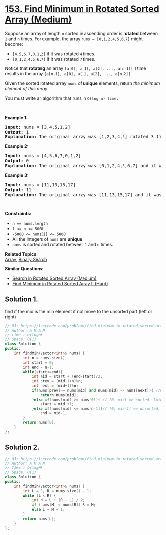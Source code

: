 # [153. Find Minimum in Rotated Sorted Array (Medium)](https://leetcode.com/problems/find-minimum-in-rotated-sorted-array/)

<p>Suppose an array of length <code>n</code> sorted in ascending order is <strong>rotated</strong> between <code>1</code> and <code>n</code> times. For example, the array <code>nums = [0,1,2,4,5,6,7]</code> might become:</p>

<ul>
	<li><code>[4,5,6,7,0,1,2]</code> if it was rotated <code>4</code> times.</li>
	<li><code>[0,1,2,4,5,6,7]</code> if it was rotated <code>7</code> times.</li>
</ul>

<p>Notice that <strong>rotating</strong> an array <code>[a[0], a[1], a[2], ..., a[n-1]]</code> 1 time results in the array <code>[a[n-1], a[0], a[1], a[2], ..., a[n-2]]</code>.</p>

<p>Given the sorted rotated array <code>nums</code> of <strong>unique</strong> elements, return <em>the minimum element of this array</em>.</p>

<p>You must write an algorithm that runs in&nbsp;<code>O(log n) time.</code></p>

<p>&nbsp;</p>
<p><strong>Example 1:</strong></p>

<pre><strong>Input:</strong> nums = [3,4,5,1,2]
<strong>Output:</strong> 1
<strong>Explanation:</strong> The original array was [1,2,3,4,5] rotated 3 times.
</pre>

<p><strong>Example 2:</strong></p>

<pre><strong>Input:</strong> nums = [4,5,6,7,0,1,2]
<strong>Output:</strong> 0
<strong>Explanation:</strong> The original array was [0,1,2,4,5,6,7] and it was rotated 4 times.
</pre>

<p><strong>Example 3:</strong></p>

<pre><strong>Input:</strong> nums = [11,13,15,17]
<strong>Output:</strong> 11
<strong>Explanation:</strong> The original array was [11,13,15,17] and it was rotated 4 times. 
</pre>

<p>&nbsp;</p>
<p><strong>Constraints:</strong></p>

<ul>
	<li><code>n == nums.length</code></li>
	<li><code>1 &lt;= n &lt;= 5000</code></li>
	<li><code>-5000 &lt;= nums[i] &lt;= 5000</code></li>
	<li>All the integers of <code>nums</code> are <strong>unique</strong>.</li>
	<li><code>nums</code> is sorted and rotated between <code>1</code> and <code>n</code> times.</li>
</ul>


**Related Topics**:  
[Array](https://leetcode.com/tag/array/), [Binary Search](https://leetcode.com/tag/binary-search/)

**Similar Questions**:
* [Search in Rotated Sorted Array (Medium)](https://leetcode.com/problems/search-in-rotated-sorted-array/)
* [Find Minimum in Rotated Sorted Array II (Hard)](https://leetcode.com/problems/find-minimum-in-rotated-sorted-array-ii/)

## Solution 1.

find if the mid is the min element if not move to the unsorted part (left or right)

```cpp
// OJ: https://leetcode.com/problems/find-minimum-in-rotated-sorted-array/
// Author: A M A N
// Time : O(logN)
// Space: O(1)
class Solution {
public:
    int findMin(vector<int>& nums) {
        int n = nums.size();
        int start = 0;
        int end = n-1;
        while(start<=end){
            int mid = start + (end-start)/2;
            int prev = (mid-1+n)%n;
            int next = (mid+1)%n;
            if(nums[prev]>= nums[mid] and nums[mid] <= nums[next]){ //min element
                return nums[mid];
            }else if(nums[mid] >= nums[0]){ // [0, mid] => sorted, [mid+1, n-1] => unsorted  
                start = mid +1;
            }else if(nums[mid] <= nums[n-1])// [0, mid-1] => unsorted, [mid, n-1] => sorted  
                end = mid-1;
        }
        return nums[0];
    }
};
```

## Solution 2.

```cpp
// OJ: https://leetcode.com/problems/find-minimum-in-rotated-sorted-array/
// Author: A M A N
// Time : O(logN)
// Space: O(1)
class Solution {
public:
    int findMin(vector<int>& nums) {
        int L = 0, R = nums.size() - 1;
        while (L < R) {
            int M = L + (R - L) / 2;
            if (nums[M] < nums[R]) R = M;
            else L = M + 1;
        }
        return nums[L];    
    }
};
```
